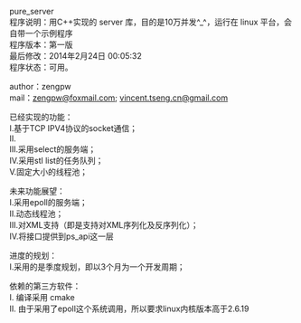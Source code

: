 pure_server<br />
程序说明：用C++实现的 server 库，目的是10万并发^_^，运行在 linux 平台，会自带一个示例程序<br />
程序版本：第一版<br />
最后修改：2014年2月24日 00:05:32<br />
程序状态：可用。<br />

author：zengpw<br />
mail：zengpw@foxmail.com; vincent.tseng.cn@gmail.com<br />

已经实现的功能：<br />
Ⅰ.基于TCP IPV4协议的socket通信；<br />
Ⅱ.<br />
Ⅲ.采用select的服务端；<br />
Ⅳ.采用stl list的任务队列；<br />
Ⅴ.固定大小的线程池；<br />

未来功能展望：<br />
Ⅰ.采用epoll的服务端；<br />
Ⅱ.动态线程池；<br />
Ⅲ.对XML支持（即是支持对XML序列化及反序列化）；<br />
Ⅳ.将接口提供到ps_api这一层<br />

进度的规划：<br />
Ⅰ.采用的是季度规划，即以3个月为一个开发周期；<br />

依赖的第三方软件：<br />
Ⅰ. 编译采用 cmake <br />
Ⅱ. 由于采用了epoll这个系统调用，所以要求linux内核版本高于2.6.19 <br />

